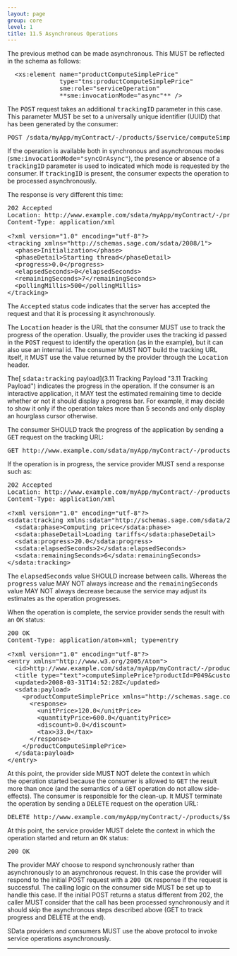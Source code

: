 ```yaml
---
layout: page
group: core
level: 1
title: 11.5 Asynchronous Operations
---
```


The previous method can be made asynchronous. This MUST be reflected in the
schema as follows:

<pre>&nbsp; &lt;xs:element name="productComputeSimplePrice" 
&nbsp;&nbsp;&nbsp;&nbsp;&nbsp;&nbsp;&nbsp;&nbsp;&nbsp;&nbsp;&nbsp;&nbsp;&nbsp; type="tns:productComputeSimplePrice"
              sme:role="serviceOperation"
&nbsp;&nbsp;&nbsp;&nbsp;&nbsp;&nbsp;&nbsp;&nbsp;&nbsp;&nbsp;&nbsp;&nbsp;&nbsp; **sme:invocationMode="async"** /&gt;</pre>

The <tt>POST</tt> request takes an additional <tt>trackingID</tt> parameter
in this case. This parameter MUST be set to a universally unique identifier
(UUID) that has been generated by the consumer:

<pre>POST /sdata/myApp/myContract/-/products/$service/computeSimplePrice?trackingID=abc42b0d-d110-4f5c-ac79-d3aa11bd20cb </pre>

If the operation is available both in synchronous and
asynchronous modes (<tt>sme:invocationMode="syncOrAsync"</tt>), the presence or
absence of a <tt>trackingID</tt> parameter is used to indicated which mode is
requested by the consumer. If <tt>trackingID</tt> is present, the consumer
expects the operation to be processed asynchronously.

The response is very different this time:

<pre>202 Accepted
Location: http://www.example.com/sdata/myApp/myContract/-/products/$service/computeSimplePrice('abc42b0d-d110-4f5c-ac79-d3aa11bd20cb')
Content-Type: application/xml
&nbsp;
&lt;?xml version="1.0" encoding="utf-8"?&gt;
&lt;tracking xmlns="http://schemas.sage.com/sdata/2008/1"&gt;
&nbsp;&nbsp;&lt;phase&gt;Initialization&lt;/phase&gt;
&nbsp;&nbsp;&lt;phaseDetail&gt;Starting thread&lt;/phaseDetail&gt;
&nbsp;&nbsp;&lt;progress&gt;0.0&lt;/progress&gt;
&nbsp;&nbsp;&lt;elapsedSeconds&gt;0&lt;/elapsedSeconds&gt;
&nbsp;&nbsp;&lt;remainingSeconds&gt;7&lt;/remainingSeconds&gt;
  &lt;pollingMillis&gt;500&lt;/pollingMillis&gt;
&lt;/tracking&gt;</pre>

The <tt>Accepted</tt> status code indicates that the server has accepted the
request and that it is processing it asynchronously.

The <tt>Location</tt> header is the URL that the consumer MUST use to track
the progress of the operation. Usually, the provider&nbsp;uses the tracking id passed
in the <tt>POST</tt> request to identify the operation (as in the example), but
it can also use an internal id. The consumer MUST NOT build the tracking URL
itself, it MUST use the value returned by the provider through the
<tt>Location</tt> header.

The[ <tt>sdata:<tt>tracking</tt></tt> payload](3.11 Tracking Payload "3.11 Tracking Payload")
indicates the progress in the operation. If the consumer is an interactive
application, it MAY test the estimated remaining time to decide whether or not
it should display a progress bar.&nbsp;For example, it may decide to show it only if
the operation takes more than 5 seconds and only display an hourglass cursor
otherwise.

The consumer SHOULD track the progress of the application by sending a
<tt>GET</tt> request on the tracking URL:

<pre>GET http://www.example.com/sdata/myApp/myContract/-/products/$service/computeSimplePrice('abc42b0d-d110-4f5c-ac79-d3aa11bd20cb') </pre>

If the operation is&nbsp;in progress, the service provider MUST send a response
such as:

<pre>202 Accepted
Location: http://www.example.com/myApp/myContract/-/products/$service/computeSimplePrice('abc42b0d-d110-4f5c-ac79-d3aa11bd20cb')
Content-Type: application/xml
&nbsp;
&lt;?xml version="1.0" encoding="utf-8"?&gt;
&lt;sdata:tracking xmlns:sdata="http://schemas.sage.com/sdata/2008/1"&gt;
&nbsp; &lt;sdata:phase&gt;Computing price&lt;/sdata:phase&gt;
&nbsp; &lt;sdata:phaseDetail&gt;Loading tariffs&lt;/sdata:phaseDetail&gt;
&nbsp; &lt;sdata:progress&gt;20.0&lt;/sdata:progress&gt;
&nbsp; &lt;sdata:elapsedSeconds&gt;2&lt;/sdata:elapsedSeconds&gt;
&nbsp; &lt;sdata:remainingSeconds&gt;6&lt;/sdata:remainingSeconds&gt;
&lt;/sdata:tracking&gt;</pre>

The <tt>elapsedSeconds</tt> value SHOULD increase between calls.
Whereas the <tt>progress</tt> value MAY NOT always increase and the
<tt>remainingSeconds</tt> value MAY NOT always decrease because the service may
adjust its estimates as the operation progresses.

When the operation is complete, the service provider&nbsp;sends the result with an
<tt>OK</tt> status:

<pre>200 OK
Content-Type: application/atom+xml; type=entry
&nbsp;
&lt;?xml version="1.0" encoding="utf-8"?&gt;
&lt;entry xmlns="http://www.w3.org/2005/Atom"&gt;
&nbsp; &lt;id&gt;http://www.example.com/sdata/myApp/myContract/-/products/$service/computeSimplePrice?productId=P049&amp;amp;customerID=C027&amp;amp;quantity=5&lt;/id&gt;
&nbsp; &lt;title type="text"&gt;computeSimplePrice?productId=P049&amp;customerID=C027&amp;quantity=5&lt;/title&gt;
&nbsp; &lt;updated&gt;2008-03-31T14:52:28Z&lt;/updated&gt;
  &lt;sdata:payload&gt;
&nbsp;   &lt;productComputeSimplePrice xmlns="http://schemas.sage.com/myContract"&gt;
  &nbsp;&nbsp;&nbsp; &lt;response&gt;
  &nbsp;&nbsp;&nbsp;&nbsp;&nbsp; &lt;unitPrice&gt;120.0&lt;/unitPrice&gt;
  &nbsp;&nbsp;&nbsp;&nbsp;&nbsp; &lt;quantityPrice&gt;600.0&lt;/quantityPrice&gt;
  &nbsp;&nbsp;&nbsp;&nbsp;&nbsp; &lt;discount&gt;0.0&lt;/discount&gt;
  &nbsp;&nbsp;&nbsp;&nbsp;&nbsp; &lt;tax&gt;33.0&lt;/tax&gt;
  &nbsp;&nbsp;&nbsp; &lt;/response&gt;
  &nbsp; &lt;/productComputeSimplePrice&gt;&nbsp; 
  &lt;/sdata:payload&gt;
&lt;/entry&gt;</pre>

At this point, the provider side MUST NOT delete the&nbsp;context in which
the&nbsp;operation started because the consumer is allowed to <tt>GET</tt> the result
more than once (and the semantics of a <tt>GET</tt> operation do not allow
side-effects). The consumer is responsible for the clean-up. It MUST terminate
the operation by sending a <tt>DELETE</tt> request on the operation URL:

<pre>DELETE http://www.example.com/myApp/myContract/-/products/$service/computeSimplePrice('abc42b0d-d110-4f5c-ac79-d3aa11bd20cb') </pre>

At this point, the service provider MUST delete the&nbsp;context in which the
operation started and return an <tt>OK</tt> status:

<pre>200 OK</pre>

The provider MAY choose to respond synchronously rather than
asynchronously to an asynchronous request. In this case the provider will
respond to the initial POST request with a <tt>200 OK</tt> response if the
request is successful. The calling logic on the consumer side MUST be set up to
handle this case. If the initial POST returns a status different from 202, the
caller MUST consider that the call has been processed synchronously and it
should skip the asynchronous steps described above (GET to track progress and
DELETE at the end).

SData providers and consumers MUST use the above protocol to
invoke service operations asynchronously.

* * *